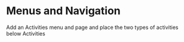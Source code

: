 # Menus and Navigation

Add an Activities menu and page and place the two types of activities below Activities